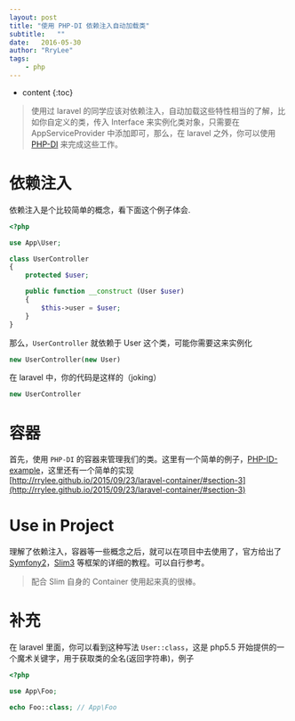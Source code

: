 ```yaml
---
layout: post
title: "使用 PHP-DI 依赖注入自动加载类"
subtitle:   ""
date:   2016-05-30
author: "RryLee"
tags:
    - php
---
```


* content
{:toc}

> 使用过 laravel 的同学应该对依赖注入，自动加载这些特性相当的了解，比如你自定义的类，传入 Interface 来实例化类对象，只需要在 AppServiceProvider 中添加即可，那么，在 laravel 之外，你可以使用 [PHP-DI](http://php-di.org/) 来完成这些工作。

# 依赖注入

依赖注入是个比较简单的概念，看下面这个例子体会.

```php
<?php

use App\User;

class UserController
{
    protected $user;

    public function __construct (User $user)
    {
        $this->user = $user;
    }
}
```

那么，`UserController` 就依赖于 User 这个类，可能你需要这来实例化

```php
new UserController(new User)
```

在 laravel 中，你的代码是这样的（joking）

```php
new UserController
```

# 容器

首先，使用 `PHP-DI` 的容器来管理我们的类。这里有一个简单的例子，[PHP-ID-example](https://github.com/EasierShare/PHP-ID-example)，这里还有一个简单的实现 [http://rrylee.github.io/2015/09/23/laravel-container/#section-3](http://rrylee.github.io/2015/09/23/laravel-container/#section-3)

# Use in Project

理解了依赖注入，容器等一些概念之后，就可以在项目中去使用了，官方给出了 [Symfony2](http://php-di.org/doc/frameworks/symfony2.html)，[Slim3](http://php-di.org/doc/frameworks/slim.html) 等框架的详细的教程。可以自行参考。

> 配合 Slim 自身的 Container 使用起来真的很棒。

# 补充

在 laravel 里面，你可以看到这种写法 `User::class`，这是 php5.5 开始提供的一个魔术关键字，用于获取类的全名(返回字符串)，例子

```php
<?php

use App\Foo;

echo Foo::class; // App\Foo
```

